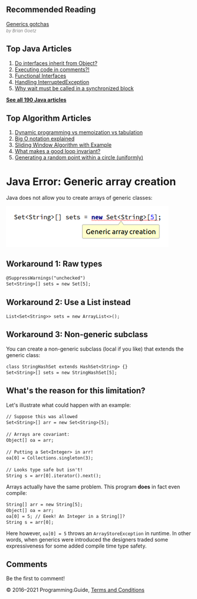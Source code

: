 



## Recommended Reading

[Generics gotchas](https://www.ibm.com/developerworks/java/library/j-jtp01255/index.html)  
<span style="color: grey; font-style: italic; font-size: smaller">by Brian Goetz</span>



## Top Java Articles

1.  [Do interfaces inherit from Object?](do-interfaces-inherit-from-object.html)
2.  [Executing code in comments?!](executing-code-in-comments.html)
3.  [Functional Interfaces](functional-interfaces.html)
4.  [Handling InterruptedException](handling-interrupted-exceptions.html)
5.  [Why wait must be called in a synchronized block](why-wait-must-be-in-synchronized.html)

[**See all 190 Java articles**](index.html)

## Top Algorithm Articles

1.  [Dynamic programming vs memoization vs tabulation](../dynamic-programming-vs-memoization-vs-tabulation.html)
2.  [Big O notation explained](../big-o-notation-explained.html)
3.  [Sliding Window Algorithm with Example](../sliding-window-example.html)
4.  [What makes a good loop invariant?](../what-makes-a-good-loop-invariant.html)
5.  [Generating a random point within a circle (uniformly)](../random-point-within-circle.html)

# Java Error: Generic array creation

Java does not allow you to create arrays of generic classes:

<img src="generic-array-creation/intellij-error.png" alt="Screenshot of array creation error message" class="screenshot" />

## Workaround 1: Raw types

    @SuppressWarnings("unchecked")
    Set<String>[] sets = new Set[5];

## Workaround 2: Use a List instead

    List<Set<String>> sets = new ArrayList<>();

## Workaround 3: Non-generic subclass

You can create a non-generic subclass (local if you like) that extends the generic class:

    class StringHashSet extends HashSet<String> {}
    Set<String>[] sets = new StringHashSet[5];

## What's the reason for this limitation?

Let's illustrate what could happen with an example:

    // Suppose this was allowed
    Set<String>[] arr = new Set<String>[5];

    // Arrays are covariant:
    Object[] oa = arr;

    // Putting a Set<Integer> in arr!
    oa[0] = Collections.singleton(3);

    // Looks type safe but isn't!
    String s = arr[0].iterator().next();

Arrays actually have the same problem. This program **does** in fact even compile:

    String[] arr = new String[5];
    Object[] oa = arr;
    oa[0] = 5; // Eeek! An Integer in a String[]?
    String s = arr[0];

Here however, `oa[0] = 5` throws an `ArrayStoreException` in runtime. In other words, when generics were introduced the designers traded some expressiveness for some added compile time type safety.

## Comments

Be the first to comment!

© 2016–2021 Programming.Guide, [Terms and Conditions](../terms-and-conditions.html)
